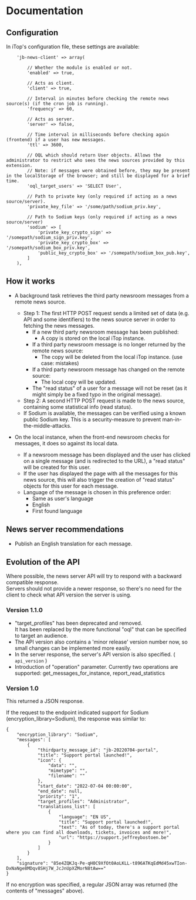 # Documentation

## Configuration


In iTop's configuration file, these settings are available:

```
	'jb-news-client' => array(
		
		// Whether the module is enabled or not.
		'enabled' => true, 
		
		// Acts as client.
		'client' => true, 
		
		// Interval in minutes before checking the remote news source(s) (if the cron job is running).
		'frequency' => 60,
		
		// Acts as server.
		'server' => false,
		
		// Time interval in milliseconds before checking again (frontend) if a user has new messages.
		'ttl' => 3600,

		// OQL which should return User objects. Allows the administrator to restrict who sees the news sources provided by this extension.
		// Note: if messages were obtained before, they may be present in the localStorage of the browser; and still be displayed for a brief time.
		'oql_target_users' => 'SELECT User',
		
		// Path to private key (only required if acting as a news source/server).
		'private_key_file' => '/some/path/sodium_priv.key',
		
		// Path to Sodium keys (only required if acting as a news source/server)
		'sodium' => [
			'private_key_crypto_sign' => '/somepath/sodium_sign_priv.key',
			'private_key_crypto_box' => '/somepath/sodium_box_priv.key',
			'public_key_crypto_box' => '/somepath/sodium_box_pub.key',
		]
	),
```

## How it works

* A background task retrieves the third party newsroom messages from a remote news source.
  * Step 1: The first HTTP POST request sends a limited set of data (e.g. API and some identifiers) to the news source server in order to fetching the news messages.
    * If a new third party newsroom message has been published:
      * A copy is stored on the local iTop instance.
    * If a third party newsroom message is no longer returned by the remote news source:
      * The copy will be deleted from the local iTop instance. (use case: mistakes)
    * If a third party newsroom message has changed on the remote source:
      * The local copy will be updated.
	* The "read status" of a user for a message will not be reset (as it might simply be a fixed typo in the original message).
  * Step 2: A second HTTP POST request is made to the news source, containing some statistical info (read status).
  * If Sodium is available, the messages can be verified using a known public Sodium key. This is a security-measure to prevent man-in-the-middle-attacks.
 
* On the local instance, when the front-end newsroom checks for messages, it does so against its local data.
  * If a newsroom message has been displayed and the user has clicked on a single message (and is redirected to the URL), a "read status" will be created for this user.
  * If the user has displayed the page with all the messages for this news source, this will also trigger the creation of "read status" objects for this user for each message.
  * Language of the message is chosen in this preference order:
    * Same as user's language
	* English
	* First found language
  
## News server recommendations

* Publish an English translation for each message.



## Evolution of the API

Where possible, the news server API will try to respond with a backward compatible response.  
Servers should not provide a newer response, so there's no need for the client to check what API version the server is using.

### Version 1.1.0

* "target_profiles" has been deprecated and removed.  
  It has been replaced by the more functional "oql" that can be specified to target an audience.
* The API version also contains a 'minor release' version number now, so small changes can be implemented more easily.
* In the server response, the server's API version is also specified. ( `api_version` )
* Introduction of "operation" parameter. Currently two operations are supported: get_messages_for_instance, report_read_statistics


### Version 1.0

This returned a JSON response.

If the request to the endpoint indicated support for Sodium (encryption_library=Sodium), the response was similar to:
```
{
	"encryption_library": "Sodium",
	"messages": [
		{
			"thirdparty_message_id": "jb-20220704-portal",
			"title": "Support portal launched!",
			"icon": {
				"data": "",
				"mimetype": "",
				"filename": ""
			},
			"start_date": "2022-07-04 00:00:00",
			"end_date": null,
			"priority": "1",
			"target_profiles": "Administrator",
			"translations_list": [
				{
					"language": "EN US",
					"title": "Support portal launched!",
					"text": "As of today, there's a support portal where you can find all downloads, tickets, invoices and more!",
					"url": "https://support.jeffreybostoen.be"
				}
			]
		}
	],
	"signature": "85e4ZQKJq-Pe-qH0C9XfOt0AoLKLL-t896ATKqEdMd45xwTIon-DxNaNge8MDqv8SHj7W_JcJnUpXZMorN8tAw=="
}
```

If no encryption was specified, a regular JSON array was returned (the contents of "messages" above).
